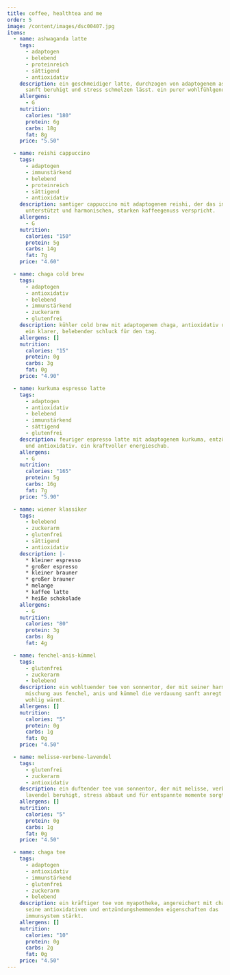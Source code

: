 ```yaml
---
title: coffee, healthtea and me
order: 5
image: /content/images/dsc00407.jpg
items:
  - name: ashwaganda latte
    tags:
      - adaptogen
      - belebend
      - proteinreich
      - sättigend
      - antioxidativ
    description: ein geschmeidiger latte, durchzogen von adaptogenem ashwaganda, der
      sanft beruhigt und stress schmelzen lässt. ein purer wohlfühlgenuss.
    allergens:
      - G
    nutrition:
      calories: "180"
      protein: 6g
      carbs: 18g
      fat: 8g
    price: "5.50"

  - name: reishi cappuccino
    tags:
      - adaptogen
      - immunstärkend
      - belebend
      - proteinreich
      - sättigend
      - antioxidativ
    description: samtiger cappuccino mit adaptogenem reishi, der das immunsystem
      unterstützt und harmonischen, starken kaffeegenuss verspricht.
    allergens:
      - G
    nutrition:
      calories: "150"
      protein: 5g
      carbs: 14g
      fat: 7g
    price: "4.60"

  - name: chaga cold brew
    tags:
      - adaptogen
      - antioxidativ
      - belebend
      - immunstärkend
      - zuckerarm
      - glutenfrei
    description: kühler cold brew mit adaptogenem chaga, antioxidativ und reinigend.
      ein klarer, belebender schluck für den tag.
    allergens: []
    nutrition:
      calories: "15"
      protein: 0g
      carbs: 3g
      fat: 0g
    price: "4.90"

  - name: kurkuma espresso latte
    tags:
      - adaptogen
      - antioxidativ
      - belebend
      - immunstärkend
      - sättigend
      - glutenfrei
    description: feuriger espresso latte mit adaptogenem kurkuma, entzündungshemmend
      und antioxidativ. ein kraftvoller energieschub.
    allergens:
      - G
    nutrition:
      calories: "165"
      protein: 5g
      carbs: 16g
      fat: 7g
    price: "5.90"

  - name: wiener klassiker
    tags:
      - belebend
      - zuckerarm
      - glutenfrei
      - sättigend
      - antioxidativ
    description: |-
      * kleiner espresso 
      * großer espresso     
      * kleiner brauner
      * großer brauner
      * melange
      * kaffee latte
      * heiße schokolade
    allergens:
      - G
    nutrition:
      calories: "80"
      protein: 3g
      carbs: 8g
      fat: 4g

  - name: fenchel-anis-kümmel
    tags:
      - glutenfrei
      - zuckerarm
      - belebend
    description: ein wohltuender tee von sonnentor, der mit seiner harmonischen
      mischung aus fenchel, anis und kümmel die verdauung sanft anregt und
      wohlig wärmt.
    allergens: []
    nutrition:
      calories: "5"
      protein: 0g
      carbs: 1g
      fat: 0g
    price: "4.50"

  - name: melisse-verbene-lavendel
    tags:
      - glutenfrei
      - zuckerarm
      - antioxidativ
    description: ein duftender tee von sonnentor, der mit melisse, verbene und
      lavendel beruhigt, stress abbaut und für entspannte momente sorgt.
    allergens: []
    nutrition:
      calories: "5"
      protein: 0g
      carbs: 1g
      fat: 0g
    price: "4.50"

  - name: chaga tee
    tags:
      - adaptogen
      - antioxidativ
      - immunstärkend
      - glutenfrei
      - zuckerarm
      - belebend
    description: ein kräftiger tee von myapotheke, angereichert mit chaga, der durch
      seine antioxidativen und entzündungshemmenden eigenschaften das
      immunsystem stärkt.
    allergens: []
    nutrition:
      calories: "10"
      protein: 0g
      carbs: 2g
      fat: 0g
    price: "4.50"
---
```

